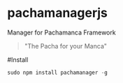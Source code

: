 # pachamanagerjs
Manager for Pachamanca Framework
>"The Pacha for your Manca"

#Install

```javascript
sudo npm install pachamanager -g
```
